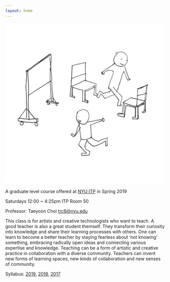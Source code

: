 ```yaml
---
layout: home
---
```

![group photo](static/images/teaching.svg)


A graduate level course offered at [NYU ITP](https://tisch.nyu.edu/itp) in Spring 2019

Saturdays 12:00 ~ 4:25pm ITP Room 50

Professor: Taeyoon Choi trc6@nyu.edu

This class is for artists and creative technologists who want to teach. A good teacher is also a great student themself. They transform their curiosity into knowledge and share their learning processes with others. One can learn to become a better teacher by staying fearless about ‘not knowing’ something, embracing radically open ideas and connecting various expertise and knowledge. Teaching can be a form of artistic and creative practice in collaboration with a diverse community. Teachers can invent new forms of learning spaces, new kinds of collaboration and new senses of community.  

 
Syllabus: [2019](https://github.com/teachingasart/2019), [2018](https://github.com/teachingasart/2018), [2017](https://github.com/teachingasart/2017)